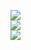 
<!--
**frknvarol/frknvarol** is a ✨ _special_ ✨ repository because its `README.md` (this file) appears on your GitHub profile.

Here are some ideas to get you started:

- 🔭 I’m currently working on ...
- 🌱 I’m currently learning ...
- 👯 I’m looking to collaborate on ...
- 🤔 I’m looking for help with ...
- 💬 Ask me about ...
- 📫 How to reach me: ...
- 😄 Pronouns: ...
- ⚡ Fun fact: ...
-->

![](https://github-readme-stats.vercel.app/api?username=frknvarol&theme=dark&hide_border=true&include_all_commits=true&count_private=true)<br/>
![](https://github-readme-streak-stats.herokuapp.com/?user=frknvarol&theme=dark&hide_border=true)<br/>
![](https://github-readme-stats.vercel.app/api/top-langs/?username=frknvarol&theme=dark&hide_border=true&include_all_commits=true&count_private=true&layout=compact)


<!--[![](https://visitcount.itsvg.in/api?id=frknvarol&icon=0&color=0)](https://visitcount.itsvg.in)-->

	

